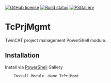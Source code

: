 [![GitHub license](https://img.shields.io/github/license/Naereen/StrapDown.js.svg)](https://github.com/ahuca/TcPrjMgmt/blob/main/LICENSE)
[![Build status](https://ci.appveyor.com/api/projects/status/github/ahuca/TcPrjMgmt?svg=true)](https://ci.appveyor.com/project/ahuca/tcprjmgmt)
[![PSGallery](https://img.shields.io/powershellgallery/v/TcPrjMgmt)](https://www.powershellgallery.com/packages/TcPrjMgmt)

# TcPrjMgmt

TwinCAT project management PowerShell module.

## Installation

Install via [PowerShell](https://www.powershellgallery.com/packages/TcPrjMgmt) Gallery

        Install-Module -Name TcPrjMgmt
